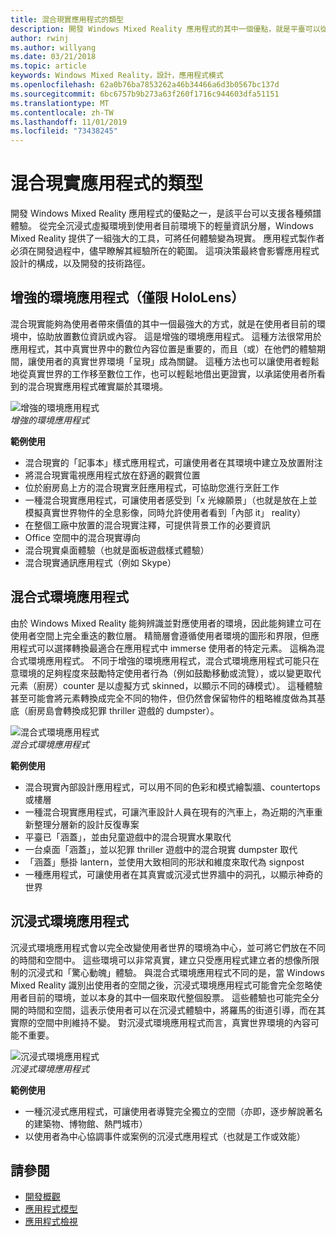 ```yaml
---
title: 混合現實應用程式的類型
description: 開發 Windows Mixed Reality 應用程式的其中一個優點，就是平臺可以從完全沉浸式虛擬環境支援的各種體驗，到使用者目前 environmentl 的淺資訊分層。
author: rwinj
ms.author: willyang
ms.date: 03/21/2018
ms.topic: article
keywords: Windows Mixed Reality，設計，應用程式模式
ms.openlocfilehash: 62a0b76ba7853262a46b34466a6d3b0567bc137d
ms.sourcegitcommit: 6bc6757b9b273a63f260f1716c944603dfa51151
ms.translationtype: MT
ms.contentlocale: zh-TW
ms.lasthandoff: 11/01/2019
ms.locfileid: "73438245"
---
```

# <a name="types-of-mixed-reality-apps"></a>混合現實應用程式的類型

開發 Windows Mixed Reality 應用程式的優點之一，是該平台可以支援各種頻譜體驗。 從完全沉浸式虛擬環境到使用者目前環境下的輕量資訊分層，Windows Mixed Reality 提供了一組強大的工具，可將任何體驗變為現實。 應用程式製作者必須在開發過程中，儘早瞭解其經驗所在的範圍。 這項決策最終會影響應用程式設計的構成，以及開發的技術路徑。

## <a name="enhanced-environment-apps-hololens-only"></a>增強的環境應用程式（僅限 HoloLens）

混合現實能夠為使用者帶來價值的其中一個最強大的方式，就是在使用者目前的環境中，協助放置數位資訊或內容。 這是增強的環境應用程式。 這種方法很常用於應用程式，其中真實世界中的數位內容位置是重要的，而且（或）在他們的體驗期間，讓使用者的真實世界環境「呈現」成為關鍵。 這種方法也可以讓使用者輕鬆地從真實世界的工作移至數位工作，也可以輕鬆地借出更證實，以承諾使用者所看到的混合現實應用程式確實屬於其環境。

![增強的環境應用程式](images/enhancedenvironmentapps-640px.jpg)<br>
*增強的環境應用程式*

**範例使用**
* 混合現實的「記事本」樣式應用程式，可讓使用者在其環境中建立及放置附注
* 將混合現實電視應用程式放在舒適的觀賞位置
* 位於廚房島上方的混合現實烹飪應用程式，可協助您進行烹飪工作
* 一種混合現實應用程式，可讓使用者感受到「x 光線願景」（也就是放在上並模擬真實世界物件的全息影像，同時允許使用者看到「內部 it」 reality）
* 在整個工廠中放置的混合現實注釋，可提供背景工作的必要資訊
* Office 空間中的混合現實導向
* 混合現實桌面體驗（也就是面板遊戲樣式體驗）
* 混合現實通訊應用程式（例如 Skype）

## <a name="blended-environment-apps"></a>混合式環境應用程式

由於 Windows Mixed Reality 能夠辨識並對應使用者的環境，因此能夠建立可在使用者空間上完全重迭的數位層。 精簡層會遵循使用者環境的圖形和界限，但應用程式可以選擇轉換最適合在應用程式中 immerse 使用者的特定元素。 這稱為混合式環境應用程式。 不同于增強的環境應用程式，混合式環境應用程式可能只在意環境的足夠程度來鼓勵特定使用者行為（例如鼓勵移動或流覽），或以變更取代元素（廚房）counter 是以虛擬方式 skinned，以顯示不同的磚模式）。 這種體驗甚至可能會將元素轉換成完全不同的物件，但仍然會保留物件的粗略維度做為其基底（廚房島會轉換成犯罪 thriller 遊戲的 dumpster）。

![混合式環境應用程式](images/blendedenvironmentapps-640px.jpg)<br>
*混合式環境應用程式*

**範例使用**
* 混合現實內部設計應用程式，可以用不同的色彩和模式繪製牆、countertops 或樓層
* 一種混合現實應用程式，可讓汽車設計人員在現有的汽車上，為近期的汽車重新整理分層新的設計反復專案
* 平臺已「涵蓋」，並由兒童遊戲中的混合現實水果取代
* 一台桌面「涵蓋」，並以犯罪 thriller 遊戲中的混合現實 dumpster 取代
* 「涵蓋」懸掛 lantern，並使用大致相同的形狀和維度來取代為 signpost
* 一種應用程式，可讓使用者在其真實或沉浸式世界牆中的洞孔，以顯示神奇的世界

## <a name="immersive-environment-apps"></a>沉浸式環境應用程式

沉浸式環境應用程式會以完全改變使用者世界的環境為中心，並可將它們放在不同的時間和空間中。 這些環境可以非常真實，建立只受應用程式建立者的想像所限制的沉浸式和「驚心動魄」體驗。 與混合式環境應用程式不同的是，當 Windows Mixed Reality 識別出使用者的空間之後，沉浸式環境應用程式可能會完全忽略使用者目前的環境，並以本身的其中一個來取代整個股票。 這些體驗也可能完全分開的時間和空間，這表示使用者可以在沉浸式體驗中，將羅馬的街道引導，而在其實際的空間中則維持不變。 對沉浸式環境應用程式而言，真實世界環境的內容可能不重要。

![沉浸式環境應用程式](images/windows-mixed-reality-640px.jpg)<br>
*沉浸式環境應用程式*

**範例使用**
* 一種沉浸式應用程式，可讓使用者導覽完全獨立的空間（亦即，逐步解說著名的建築物、博物館、熱門城市）
* 以使用者為中心協調事件或案例的沉浸式應用程式（也就是工作或效能）

## <a name="see-also"></a>請參閱
* [開發概觀](development.md)
* [應用程式模型](app-model.md)
* [應用程式檢視](app-views.md)
